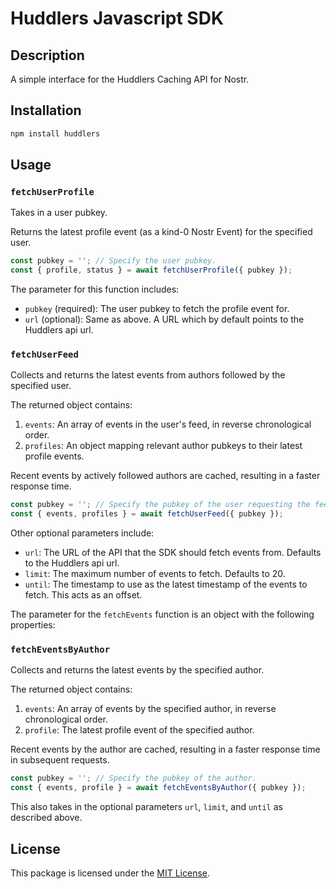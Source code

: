 # Huddlers Javascript SDK

## Description

A simple interface for the Huddlers Caching API for Nostr.

## Installation

```bash
npm install huddlers
```

## Usage

### `fetchUserProfile`

Takes in a user pubkey.

Returns the latest profile event (as a kind-0 Nostr Event) for the specified user.

```javascript
const pubkey = ''; // Specify the user pubkey.
const { profile, status } = await fetchUserProfile({ pubkey });
```

The parameter for this function includes:

- `pubkey` (required): The user pubkey to fetch the profile event for.
- `url` (optional): Same as above. A URL which by default points to the Huddlers api url.

### `fetchUserFeed`

Collects and returns the latest events from authors followed by the specified user.

The returned object contains:

1. `events`: An array of events in the user's feed, in reverse chronological order.
2. `profiles`: An object mapping relevant author pubkeys to their latest profile events.

Recent events by actively followed authors are cached, resulting in a faster response time.

```javascript
const pubkey = ''; // Specify the pubkey of the user requesting the feed.
const { events, profiles } = await fetchUserFeed({ pubkey });
```

Other optional parameters include:

- `url`: The URL of the API that the SDK should fetch events from. Defaults to the Huddlers api url.
- `limit`: The maximum number of events to fetch. Defaults to 20.
- `until`: The timestamp to use as the latest timestamp of the events to fetch. This acts as an offset.

The parameter for the `fetchEvents` function is an object with the following properties:

### `fetchEventsByAuthor`

Collects and returns the latest events by the specified author.

The returned object contains:

1. `events`: An array of events by the specified author, in reverse chronological order.
2. `profile`: The latest profile event of the specified author.

Recent events by the author are cached, resulting in a faster response time in subsequent requests.

```javascript
const pubkey = ''; // Specify the pubkey of the author.
const { events, profile } = await fetchEventsByAuthor({ pubkey });
```

This also takes in the optional parameters `url`, `limit`, and `until` as described above.

## License

This package is licensed under the [MIT License](https://opensource.org/licenses/MIT).
